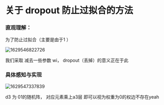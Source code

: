 # 关于 dropout 防止过拟合的方法

### 直观理解：

为了防止过拟合（主要是由于1 ）

![1629546822726](C:\Users\cyw\AppData\Roaming\Typora\typora-user-images\1629546822726.png)

我们采取 减去一些参数 wi， dropout（丢掉）的意义正在于此



### 具体感知与实现

![1629547337839](C:\Users\cyw\AppData\Roaming\Typora\typora-user-images\1629547337839.png)

d3 为 01的随机阵， 对应元素乘上a3层 即可以视为权重为0的权边不存在yeah

